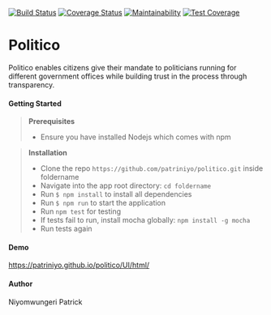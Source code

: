 [![Build Status](https://travis-ci.org/patriniyo/politico.svg?branch=develop)](https://travis-ci.org/patriniyo/politico) [![Coverage Status](https://coveralls.io/repos/github/patriniyo/politico/badge.svg?branch=develop)](https://coveralls.io/github/patriniyo/politico?branch=develop) [![Maintainability](https://api.codeclimate.com/v1/badges/f690b5c3c1815492d3df/maintainability)](https://codeclimate.com/github/patriniyo/politico/maintainability) [![Test Coverage](https://api.codeclimate.com/v1/badges/f690b5c3c1815492d3df/test_coverage)](https://codeclimate.com/github/patriniyo/politico/test_coverage)

# Politico
Politico enables citizens give their mandate to politicians running for different government offices while building trust in the process through transparency.

#### Getting Started
> **Prerequisites**
> - Ensure you have installed Nodejs which comes with npm

> **Installation**
> - Clone the repo `https://github.com/patriniyo/politico.git` inside foldername
> - Navigate into the app root directory: `cd foldername`
> - Run `$ npm install` to install all dependencies
> - Run `$ npm run` to start the application
> - Run `npm test` for testing 
> - If tests fail to run, install mocha globally: `npm install -g mocha`
> - Run tests again

#### Demo
https://patriniyo.github.io/politico/UI/html/

#### Author
Niyomwungeri Patrick
